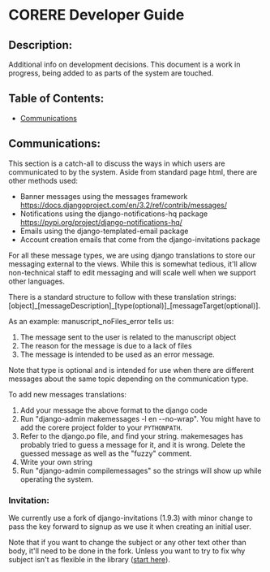 # CORERE Developer Guide

## Description:
Additional info on development decisions. This document is a work in progress, being added to as parts of the system are touched.

## Table of Contents:

* [Communications](#Communications)

## Communications:

This section is a catch-all to discuss the ways in which users are communicated to by the system. Aside from standard page html, there are other methods used:
- Banner messages using the messages framework https://docs.djangoproject.com/en/3.2/ref/contrib/messages/
- Notifications using the django-notifications-hq package https://pypi.org/project/django-notifications-hq/
- Emails using the django-templated-email package
- Account creation emails that come from the django-invitations package

For all these message types, we are using django translations to store our messaging external to the views. While this is somewhat tedious, it'll allow non-technical staff to edit messaging and will scale well when we support other languages.

There is a standard structure to follow with these translation strings: [object]\_[messageDescription]\_[type(optional)]\_[messageTarget(optional)].

As an example: manuscript_noFiles_error tells us: 
1. The message sent to the user is related to the manuscript object
2. The reason for the message is due to a lack of files
3. The message is intended to be used as an error message.

Note that type is optional and is intended for use when there are different messages about the same topic depending on the communication type.

To add new messages translations:
1. Add your message the above format to the django code
2. Run "django-admin makemessages -l en --no-wrap". You might have to add the corere project folder to your `PYTHONPATH`.
3. Refer to the django.po file, and find your string. makemesages has probably tried to guess a message for it, and it is wrong. Delete the guessed message as well as the "fuzzy" comment.
4. Write your own string
5. Run "django-admin compilemessages" so the strings will show up while operating the system.

### Invitation:
We currently use a fork of django-invitations (1.9.3) with minor change to pass the key forward to signup as we use it when creating an initial user.

Note that if you want to change the subject or any other text other than body, it'll need to be done in the fork. Unless you want to try to fix why subject isn't as flexible in the library ([start here](https://github.com/bee-keeper/django-invitations/blob/9069002f1a0572ae37ffec21ea72f66345a8276f/invitations/adapters.py#L34)).

